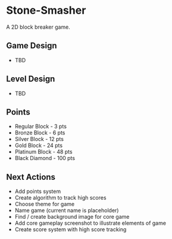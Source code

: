 # Stone-Smasher
A 2D block breaker game.

## Game Design
- TBD

## Level Design
- TBD

## Points
- Regular Block - 3 pts
- Bronze Block - 6 pts
- Silver Block - 12 pts
- Gold Block - 24 pts
- Platinum Block - 48 pts
- Black Diamond - 100 pts

## Next Actions
- Add points system
- Create algorithm to track high scores
- Choose theme for game
- Name game (current name is placeholder)
- Find / create background image for core game
- Add core gameplay screenshot to illustrate elements of game
- Create score system with high score tracking

